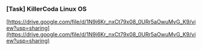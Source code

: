 ### [Task] KillerCoda Linux OS

[https://drive.google.com/file/d/1N9i6Kr_nxCt79x08_0URr5aOwuMvG_K9/view?usp=sharing](https://drive.google.com/file/d/1N9i6Kr_nxCt79x08_0URr5aOwuMvG_K9/view?usp=sharing)